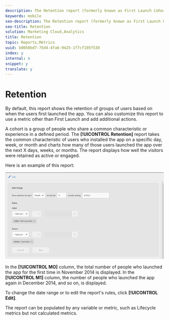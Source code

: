 ```yaml
---
description: The Retention report (formerly known as First Launch Cohorts) is a cohort report that displays how many unique users launched your app for the first time and then launched the app again at least once in the subsequent months.
keywords: mobile
seo-description: The Retention report (formerly known as First Launch Cohorts) is a cohort report that displays how many unique users launched your app for the first time and then launched the app again at least once in the subsequent months.
seo-title: Retention
solution: Marketing Cloud,Analytics
title: Retention
topic: Reports,Metrics
uuid: b8050bd7-75d4-4fa6-9425-1f7cf105f530
index: y
internal: n
snippet: y
translate: y
---
```


# Retention

By default, this report shows the retention of groups of users based on when the users first launched the app. You can also customize this report to use a metric other than First Launch and add additional actions. 

A cohort is a group of people who share a common characteristic or experience in a defined period. The **[!UICONTROL  Retention]** report takes the common characteristic of users who installed the app on a specific day, week, or month and charts how many of those users launched the app over the next X days, weeks, or months. The report displays how well the visitors were retained as active or engaged. 

Here is an example of this report: 

![](assets/report_retention_edit.png) 

In the **[!UICONTROL  MO]** column, the total number of people who launched the app for the first time in November 2014 is displayed. In the **[!UICONTROL  M1]** column, the number of people who launched the app again in December 2014, and so on, is displayed. 

To change the date range or to edit the report's rules, click **[!UICONTROL  Edit]**. 

The report can be populated by any variable or metric, such as Lifecycle metrics but not calculated metrics. 
